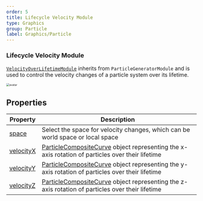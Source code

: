 ```yaml
---
order: 5
title: Lifecycle Velocity Module
type: Graphics
group: Particle
label: Graphics/Particle
---
```


### Lifecycle Velocity Module

[`VelocityOverLifetimeModule`](/apis/core/#VelocityOverLifetimeModule) inherits from `ParticleGeneratorModule` and is used to control the velocity changes of a particle system over its lifetime.

<img src="https://mdn.alipayobjects.com/huamei_qbugvr/afts/img/A*cJWxR6XQ2VwAAAAAAAAAAAAADtKFAQ/original" alt="avatar" style="zoom:50%;" />

## Properties

| Property                                                    | Description                                                                                         |
| ------------------------------------------------------------ | --------------------------------------------------------------------------------------------------- |
| [space](/apis/core/#VelocityOverLifetimeModule-velocityZ)  | Select the space for velocity changes, which can be world space or local space                      |
| [velocityX](/apis/core/#VelocityOverLifetimeModule-velocityX) | [ParticleCompositeCurve](/apis/core/#ParticleCompositeCurve) object representing the x-axis rotation of particles over their lifetime |
| [velocityY](/apis/core/#VelocityOverLifetimeModule-velocityY) | [ParticleCompositeCurve](/apis/core/#ParticleCompositeCurve) object representing the y-axis rotation of particles over their lifetime |
| [velocityZ](/apis/core/#VelocityOverLifetimeModule-velocityZ) | [ParticleCompositeCurve](/apis/core/#ParticleCompositeCurve) object representing the z-axis rotation of particles over their lifetime |

